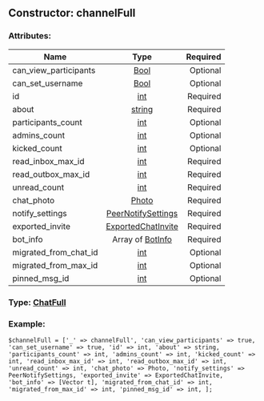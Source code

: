 ## Constructor: channelFull  

### Attributes:

| Name     |    Type       | Required |
|----------|:-------------:|---------:|
|can\_view\_participants|[Bool](../types/Bool.md) | Optional|
|can\_set\_username|[Bool](../types/Bool.md) | Optional|
|id|[int](../types/int.md) | Required|
|about|[string](../types/string.md) | Required|
|participants\_count|[int](../types/int.md) | Optional|
|admins\_count|[int](../types/int.md) | Optional|
|kicked\_count|[int](../types/int.md) | Optional|
|read\_inbox\_max\_id|[int](../types/int.md) | Required|
|read\_outbox\_max\_id|[int](../types/int.md) | Required|
|unread\_count|[int](../types/int.md) | Required|
|chat\_photo|[Photo](../types/Photo.md) | Required|
|notify\_settings|[PeerNotifySettings](../types/PeerNotifySettings.md) | Required|
|exported\_invite|[ExportedChatInvite](../types/ExportedChatInvite.md) | Required|
|bot\_info|Array of [BotInfo](../types/BotInfo.md) | Required|
|migrated\_from\_chat\_id|[int](../types/int.md) | Optional|
|migrated\_from\_max\_id|[int](../types/int.md) | Optional|
|pinned\_msg\_id|[int](../types/int.md) | Optional|



### Type: [ChatFull](../types/ChatFull.md)


### Example:

```
$channelFull = ['_' => channelFull', 'can_view_participants' => true, 'can_set_username' => true, 'id' => int, 'about' => string, 'participants_count' => int, 'admins_count' => int, 'kicked_count' => int, 'read_inbox_max_id' => int, 'read_outbox_max_id' => int, 'unread_count' => int, 'chat_photo' => Photo, 'notify_settings' => PeerNotifySettings, 'exported_invite' => ExportedChatInvite, 'bot_info' => [Vector t], 'migrated_from_chat_id' => int, 'migrated_from_max_id' => int, 'pinned_msg_id' => int, ];
```